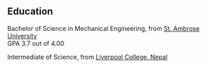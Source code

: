 ## Education
Bachelor of Science in Mechanical Engineering, from [St. Ambrose University](https://www.sau.edu/)              
GPA 3.7 out of 4.00

Intermediate of Science, from [Liverpool College, Nepal](http://liverpool.edu.np/)
